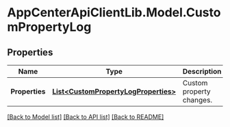 # AppCenterApiClientLib.Model.CustomPropertyLog
## Properties

Name | Type | Description | Notes
------------ | ------------- | ------------- | -------------
**Properties** | [**List&lt;CustomPropertyLogProperties&gt;**](CustomPropertyLogProperties.md) | Custom property changes. | [optional] 

[[Back to Model list]](../README.md#documentation-for-models) [[Back to API list]](../README.md#documentation-for-api-endpoints) [[Back to README]](../README.md)

